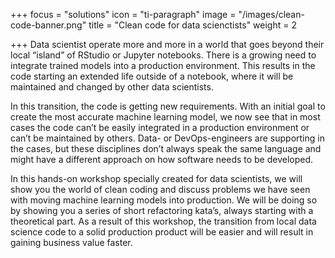 +++
focus = "solutions"
icon = "ti-paragraph"
image = "/images/clean-code-banner.png"
title = "Clean code for data scienctists"
weight = 2

+++
Data scientist operate more and more in a world that goes beyond their local “island” of RStudio or Jupyter notebooks. There is a growing need to integrate trained models into a production environment. This results in the code starting an extended life outside of a notebook, where it will be maintained and changed by other data scientists.  

In this transition, the code is getting new requirements. With an initial goal to create the most accurate machine learning model, we now see that in most cases the code can’t be easily integrated in a production environment or can’t be maintained by others. Data- or DevOps-engineers are supporting in the cases, but these disciplines don’t always speak the same language and might have a different approach on how software needs to be developed.  

In this hands-on workshop specially created for data scientists, we will show you the world of clean coding and discuss problems we have seen with moving machine learning models into production. We will be doing so by showing you a series of short refactoring kata’s, always starting with a theoretical part. As a result of this workshop, the transition from local data science code to a solid production product will be easier and will result in gaining business value faster. 
